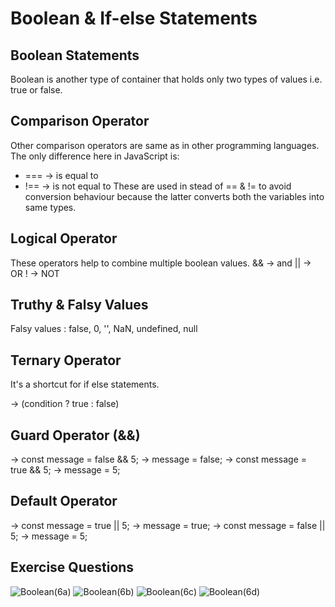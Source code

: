 # Boolean & If-else Statements

## Boolean Statements
Boolean is another type of container that holds only two types of values i.e. true or false.

## Comparison Operator
Other comparison operators are same as in other programming languages. The only difference here in JavaScript is:
- === -> is equal to
- !== -> is not equal to
These are used in stead of == & != to avoid conversion behaviour because the latter converts both the variables into same types.

## Logical Operator
These operators help to combine multiple boolean values.
 && -> and
 || -> OR
 ! -> NOT

## Truthy & Falsy Values

Falsy values : false, 0, '', NaN, undefined, null

## Ternary Operator
It's a shortcut for if else statements.

-> (condition ? true : false)

## Guard Operator (&&)
-> const message = false && 5; -> message = false;
-> const message = true && 5; -> message = 5;

## Default Operator
-> const message = true || 5; -> message = true;
-> const message = false || 
5; -> message = 5;

## Exercise Questions
![Boolean(6a)](https://github.com/user-attachments/assets/07ab608e-ebbe-4995-91f0-ad8f45b6745d)
![Boolean(6b)](https://github.com/user-attachments/assets/df4f2808-c960-4822-b27f-c4fecbaa1a85)
![Boolean(6c)](https://github.com/user-attachments/assets/853187d6-21ee-41ad-b306-c169c3046269)
![Boolean(6d)](https://github.com/user-attachments/assets/626260fa-5297-493c-a298-965dee3f443a)
